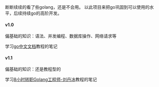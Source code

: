 断断续续的看了些golang，还是不会用。
以此项目来把go巩固到可以使用的水平，后续持续go的高阶开发。

#### v1.0
偏基础的知识：语法、并发编程、数据库操作、网络请求等

学习[go中文文档](https://www.topgoer.com/)教程的笔记


#### v1.1
偏基础的知识：还是教程型的

学习[8小时转职Golang工程师-刘丹冰](https://www.yuque.com/aceld/mo95lb)教程的笔记
